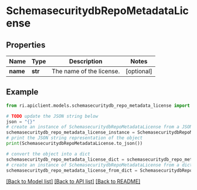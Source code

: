 # SchemasecuritydbRepoMetadataLicense


## Properties

Name | Type | Description | Notes
------------ | ------------- | ------------- | -------------
**name** | **str** | The name of the license. | [optional] 

## Example

```python
from ri.apiclient.models.schemasecuritydb_repo_metadata_license import SchemasecuritydbRepoMetadataLicense

# TODO update the JSON string below
json = "{}"
# create an instance of SchemasecuritydbRepoMetadataLicense from a JSON string
schemasecuritydb_repo_metadata_license_instance = SchemasecuritydbRepoMetadataLicense.from_json(json)
# print the JSON string representation of the object
print(SchemasecuritydbRepoMetadataLicense.to_json())

# convert the object into a dict
schemasecuritydb_repo_metadata_license_dict = schemasecuritydb_repo_metadata_license_instance.to_dict()
# create an instance of SchemasecuritydbRepoMetadataLicense from a dict
schemasecuritydb_repo_metadata_license_from_dict = SchemasecuritydbRepoMetadataLicense.from_dict(schemasecuritydb_repo_metadata_license_dict)
```
[[Back to Model list]](../README.md#documentation-for-models) [[Back to API list]](../README.md#documentation-for-api-endpoints) [[Back to README]](../README.md)


